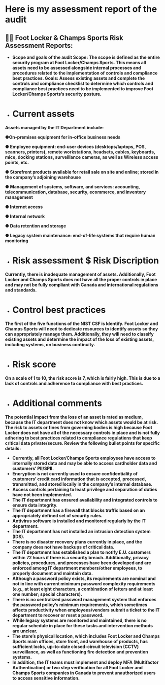 <h1>Here is my assessment report of the audit

<h2>👨‍💻 Foot Locker & Champs Sports Risk Assessment Reports:</h2>

- <b>Scope and goals of the audit
Scope: The scope is defined as the entire security program at Foot Locker/Champs Sports. This means all assets need to be assessed alongside internal processes and procedures related to the implementation of controls and compliance best practices.
Goals: Assess existing assets and complete the controls and compliance checklist to determine which controls and compliance best practices need to be implemented to improve Foot Locker/Champs Sports’s security posture.

- <h1>Current assets
Assets managed by the IT Department include: 

<b>●On-premises equipment for in-office business needs  

●	Employee equipment: end-user devices (desktops/laptops, POS, scanners, printers), remote workstations, headsets, cables, keyboards, mice, docking stations, surveillance cameras, as well as Wireless access points, etc.

●	Storefront products available for retail sale on site and online; stored in the company’s adjoining warehouse

●	Management of systems, software, and services: accounting, telecommunication, database, security, ecommerce, and inventory management

●	Internet access

●	Internal network

●	Data retention and storage

●	Legacy system maintenance: end-of-life systems that require human monitoring 

- <h1>Risk assessment $ Risk Discription
Currently, there is inadequate management of assets. Additionally, Foot Locker and Champs Sports does not have all the proper controls in place and may not be fully compliant with Canada and international regulations and standards. 

- <h1>Control best practices
The first of the five functions of the NIST CSF is Identify. Foot Locker and Champs Sports will need to dedicate resources to identify assets so they can appropriately manage them. Additionally, they will need to classify existing assets and determine the impact of the loss of existing assets, including systems, on business continuity.

- <h1>Risk score
On a scale of 1 to 10, the risk score is 7, which is fairly high. This is due to a lack of controls and adherence to compliance with best practices.

- <h1>Additional comments
The potential impact from the loss of an asset is rated as medium, because the IT department does not know which assets would be at risk. The risk to assets or fines from governing bodies is high because Foot Locker does not have all of the necessary controls in place and is not fully adhering to best practices related to compliance regulations that keep critical data private/secure. Review the following bullet points for specific details:

- <b>Currently, all Foot Locker/Champs Sports employees have access to internally stored data and may be able to access cardholder data and customers’ PII/SPII.
- <b>Encryption is not currently used to ensure confidentiality of customers’ credit card information that is accepted, processed, transmitted, and stored locally in the company’s internal database. 
- <b>Access controls pertaining to least privilege and separation of duties have not been implemented.
- <b>The IT department has ensured availability and integrated controls to ensure data integrity.
- <b>The IT department has a firewall that blocks traffic based on an appropriately defined set of security rules.
- <b>Antivirus software is installed and monitored regularly by the IT department. 
- <b>The IT department has not installed an intrusion detection system (IDS).
- <b>There is no disaster recovery plans currently in place, and the company does not have backups of critical data. 
- <b>The IT department has established a plan to notify E.U. customers within 72 hours if there is a security breach. Additionally, privacy policies, procedures, and processes have been developed and are enforced among IT department members/other employees, to properly document and maintain data.
- <b>Although a password policy exists, its requirements are nominal and not in line with current minimum password complexity requirements (e.g., at least eight characters, a combination of letters and at least one number; special characters). 
- <b>There is no centralized password management system that enforces the password policy’s minimum requirements, which sometimes affects productivity when employees/vendors submit a ticket to the IT department to recover or reset a password.
- <b>While legacy systems are monitored and maintained, there is no regular schedule in place for these tasks and intervention methods are unclear.
- <b>The store’s physical location, which includes Foot Locker and Champs Sports  main offices, store front, and warehouse of products, has sufficient locks, up-to-date closed-circuit television (CCTV) surveillance, as well as functioning fire detection and prevention systems.
- <b>In addition, the IT teams must implement and deploy MFA (Multifactor Authentication) or two step verification for all Foot Locker and Champs Sports companies in Canada to prevent unauthorized users to access sensitive information.


